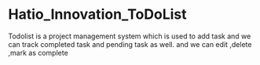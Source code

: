 # Hatio_Innovation_ToDoList
Todolist is a project management system which is used to add task and we can track completed task and pending task as well. and we can edit ,delete ,mark as complete 

